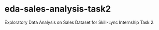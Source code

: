 # eda-sales-analysis-task2
Exploratory Data Analysis on Sales Dataset for Skill-Lync Internship Task 2.
